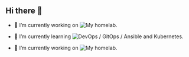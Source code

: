 ## Hi there 👋

- 🔭 I’m currently working on ![My homelab](https://github.com/rtdevx/homelab/tree/main?tab=readme-ov-file#homelab-configuration).
- 🌱 I’m currently learning ![DevOps / GitOps / Ansible and Kubernetes](https://github.com/rtdevx/homelab/tree/main/ansible/site#readme).

- 🔭 I’m currently working on ![My homelab](../../../homelab/tree/main?tab=readme-ov-file#homelab-configuration).

<!--
**rtdevx/rtdevx** is a ✨ _special_ ✨ repository because its `README.md` (this file) appears on your GitHub profile.

Here are some ideas to get you started:

- 🔭 I’m currently working on ...
- 🌱 I’m currently learning ...
- 👯 I’m looking to collaborate on ...
- 🤔 I’m looking for help with ...
- 💬 Ask me about ...
- 📫 How to reach me: ...
- 😄 Pronouns: ...
- ⚡ Fun fact: ...
-->
